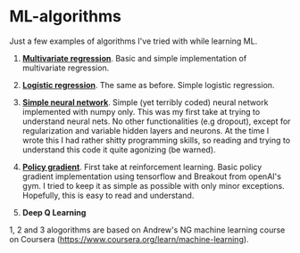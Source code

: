 # ML-algorithms

Just a few examples of algorithms I've tried with while learning ML.

1. [**Multivariate regression**](/Multivariate_regression.py). Basic and simple implementation of multivariate regression. 

2. [**Logistic regression**](/Logistic_regression.py). The same as before. Simple logistic regression. 

3. [**Simple neural network**](/Neural_network.py). Simple (yet terribly coded) neural network implemented with numpy only. This was my first take at trying to understand neural nets. No other functionalities (e.g dropout), except for regularization and variable hidden layers and neurons. At the time I wrote this I had rather shitty programming skills, so reading and trying to understand this code it quite agonizing (be warned).

4. [**Policy gradient**](/Policy_gradient_breakout.py). First take at reinforcement learning. Basic policy gradient implementation using tensorflow and Breakout from openAI's gym. I tried to keep it as simple as possible with only minor exceptions. Hopefully, this is easy to read and understand.

5. **Deep Q Learning**

1, 2 and 3 alogorithms are based on Andrew's NG machine learning course on Coursera (https://www.coursera.org/learn/machine-learning).
